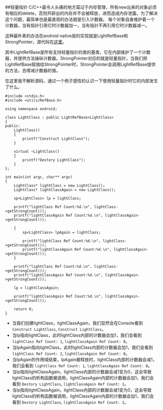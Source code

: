 ##轻量指针
C/C++最令人头痛的地方莫过于内存管理，所有new出来的对象必须有相应的delete，否则开辟出的内存并不会被释放，进而造成内存泄露。为了解决这个问题，最简单也是最直观的办法就是引入计数器。
每个对象自身维护着一个计数器，当有指针引用它时计数器加一，当有指针不再引用它时计数器减一。

这种最朴素的办法在android native层的实现就是LightRefBase和StrongPointer，源代码在[这里](https://github.com/android/platform_system_core/blob/a59c7bcc48121cd95f65f3a67560dc1d461fc85a/libutils/include/utils/RefBase.h#L349)。

其中LightRefBase是所有支持轻量指针的类的基类，它在内部维护了一个计数器，并提供方法操纵计数器。StrongPointer对应的就是轻量指针，当我们把LightRefBase赋值给StrongPointer时，StrongPointer会调用LightRefBase提供的方法，去增减计数器的值。

在这里我不解析源码，通过一个例子感性的认识一下使用轻量指针时它的内部发生了什么。

```
#include <stdio.h>
#include <utils/RefBase.h>

using namespace android;

class LightClass : public LightRefBase<LightClass>
{
public:
    LightClass()
    {
        printf("Construct LightClass");
    }

    virtual ~LightClass()
    {
        printf("Destory LightClass");
    }
};

int main(int argc, char** argv)
{
    LightClass* lightClass = new LightClass();
    LightClass* lightClassAgain = new LightClass();

    sp<LightClass> lp = lightClass;

    printf("lightClass Ref Count:%d.\n", lightClass->getStrongCount());
    printf("lightClassAgain Ref Count:%d.\n", lightClassAgain->getStrongCount());

    {
        sp<LightClass> lpAgain = lightClass;

        printf("lightClass Ref Count:%d.\n", lightClass->getStrongCount());
        printf("lightClassAgain Ref Count:%d.\n", lightClassAgain->getStrongCount());
    }

    printf("lightClass Ref Count:%d.\n", lightClass->getStrongCount());
    printf("lightClassAgain Ref Count:%d.\n", lightClassAgain->getStrongCount());

    lp = lightClassAgain;

    printf("lightClassAgain Ref Count:%d.\n", lightClassAgain->getStrongCount());

    return 0;
}
```
* 当我们创建lightClass，lightClassAgain，我们显然会在Console看到`Construct LightClass`, `Construct LightClass`。
* 当lp指向lightClass，此时lightClass内部的计数器会加1，我们会看到 `lightClass Ref Count: 1`, `lightClassAgain Ref Count: 0`。
* 当lpAgain指向lightClass，此时lightClass内部的计数器会加1，我们会看到 `lightClass Ref Count: 2`, `lightClassAgain Ref Count: 0`。
* 当lpAgain的作用域结束，lpAgain被释放时，lightClass内部的计数器会减1，我们会看到 `lightClass Ref Count: 1`, `lightClassAgain Ref Count: 0`。
* 当lp指向lightClassAgain，lightClass内部的计数器会减1变为0，这会导致lightClass的析构函数被调用，lightClassAgain内部的计数器会加1，我们会看到 `Destory LightClass`, `lightClassAgain Ref Count: 1`。
* 当lp指向lightClassAgain，lightClass内部的计数器会减1变为0，这会导致lightClass的析构函数被调用，lightClassAgain内部的计数器会加1，我们会看到 `Destory LightClass`, `lightClassAgain Ref Count: 1`。
